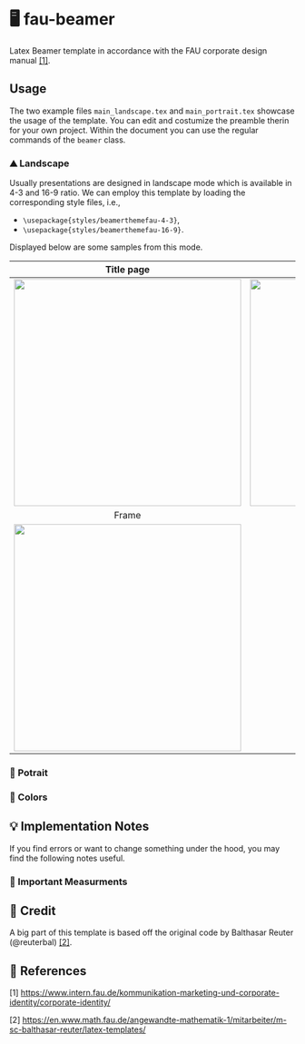 # 🖥️ fau-beamer
Latex Beamer template in accordance with the FAU corporate design manual [[1]](#1). 

## Usage
The two example files ```main_landscape.tex``` and ```main_portrait.tex``` showcase the usage of the template. 
You can edit and costumize the preamble therin for your own project. Within the document you can use 
the regular commands of the ```beamer``` class.
### ⛰️ Landscape
Usually presentations are designed in landscape mode which is available in 4-3 and 16-9 ratio. We can employ this 
template by loading the corresponding style files, i.e.,

* ```\usepackage{styles/beamerthemefau-4-3}```,
* ```\usepackage{styles/beamerthemefau-16-9}```.

Displayed below are some samples from this mode.

Title page | Section page
:-------------------------:|:-------------------------:
<img src="https://user-images.githubusercontent.com/44805883/120496638-04671880-c3be-11eb-88cf-540f4f82bd71.png" width="400"> | <img src="https://user-images.githubusercontent.com/44805883/120496028-83a81c80-c3bd-11eb-9737-df6cc79760a9.png" width="400">
Frame | 
<img src="https://user-images.githubusercontent.com/44805883/120497228-848d7e00-c3be-11eb-808b-8a3ffb92ee63.png" width="400"> |

### 🎴 Potrait
### 🎨 Colors

## 💡 Implementation Notes
If you find errors or want to change something under the hood, you may find the following notes useful.
### 📏 Important Measurments


## 🍺 Credit
A big part of this template is based off the original code by Balthasar Reuter (@reuterbal) [[2]](#2).

## 🔖 References
<a id="1">[1]</a> https://www.intern.fau.de/kommunikation-marketing-und-corporate-identity/corporate-identity/

<a id="2">[2]</a> https://en.www.math.fau.de/angewandte-mathematik-1/mitarbeiter/m-sc-balthasar-reuter/latex-templates/
